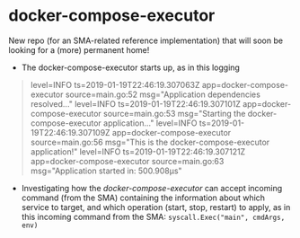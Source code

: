 # docker-compose-executor
New repo (for an SMA-related reference implementation) that will soon be looking for a (more) permanent home!

- The docker-compose-executor starts up, as in this logging
>level=INFO ts=2019-01-19T22:46:19.307063Z app=docker-compose-executor source=main.go:52 msg="Application dependencies resolved..."
level=INFO ts=2019-01-19T22:46:19.307101Z app=docker-compose-executor source=main.go:53 msg="Starting the docker-compose-executor application..."
level=INFO ts=2019-01-19T22:46:19.307109Z app=docker-compose-executor source=main.go:56 msg="This is the docker-compose-executor application!"
level=INFO ts=2019-01-19T22:46:19.307121Z app=docker-compose-executor source=main.go:63 msg="Application started in: 500.908µs"

- Investigating how the *docker-compose-executor* can accept incoming command (from the SMA) containing the information about which service to target, and which operation (start, stop, restart) to apply, as in this incoming command from the SMA:  `syscall.Exec("main", cmdArgs, env)`
